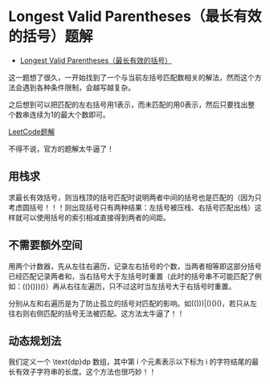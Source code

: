 # Longest Valid Parentheses（最长有效的括号）题解

- [Longest Valid Parentheses（最长有效的括号）](https://leetcode-cn.com/problems/longest-valid-parentheses/)

这一题想了很久，一开始找到了一个与当前左括号匹配数相关的解法，然而这个方法会遇到各种条件限制，会越写越复杂。

之后想到可以把匹配的左右括号用1表示，而未匹配的用0表示，然后只要找出整个数串连续为1的最大个数即可。

[LeetCode题解](https://leetcode-cn.com/problems/longest-valid-parentheses/solution/zui-chang-you-xiao-gua-hao-by-leetcode/)

不得不说，官方的题解太牛逼了！
## 用栈求

求最长有效括号，则当栈顶的括号匹配时说明两者中间的括号也是匹配的（因为只考虑圆括号！！！则出现括号只有两种结果：左括号被压栈、右括号匹配出栈）这样就可以使用括号的索引相减直接得到两者的间距。

## 不需要额外空间

用两个计数器，先从左往右遍历，记录左右括号的个数，当两者相等即这部分括号已经匹配记录两者和，当右括号大于左括号时重置（此时的括号串不可能匹配了例如：(()()))()）再从右往左遍历，只不过这时当左括号大于右括号时重置。

分别从左和右遍历是为了防止孤立的括号对匹配的影响。如(()))|()()()，若只从左往右则右侧匹配的括号无法被匹配。这方法太牛逼了！！

## 动态规划法

我们定义一个 \text{dp}dp 数组，其中第 i 个元素表示以下标为 i 的字符结尾的最长有效子字符串的长度。这个方法也很巧妙！！

